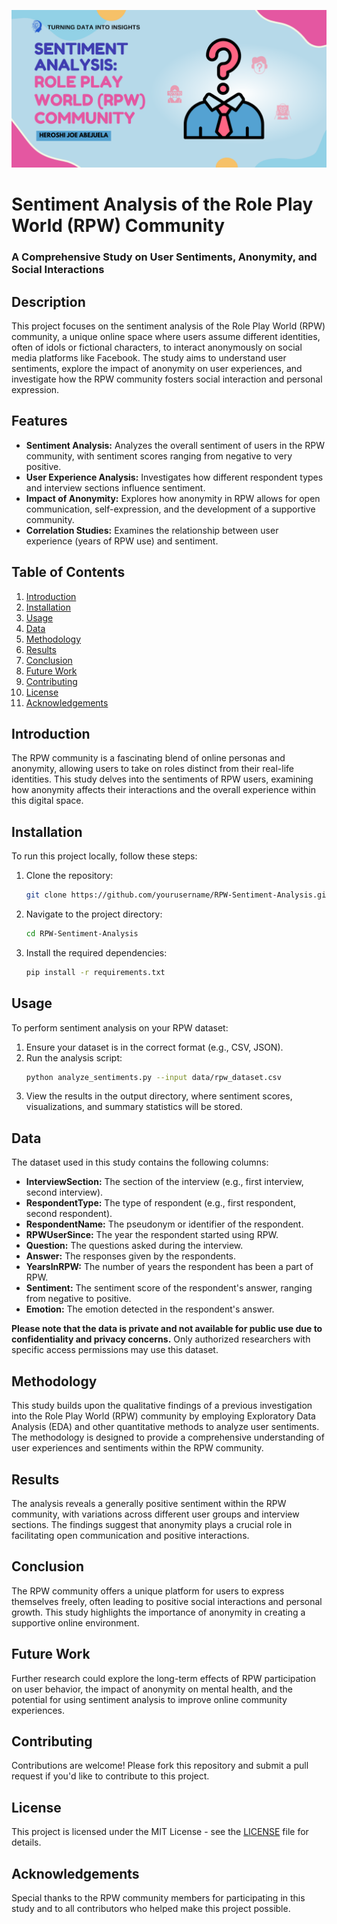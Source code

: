 ![Role Play World Community](rpw.png)
# Sentiment Analysis of the Role Play World (RPW) Community

### A Comprehensive Study on User Sentiments, Anonymity, and Social Interactions

## Description
This project focuses on the sentiment analysis of the Role Play World (RPW) community, a unique online space where users assume different identities, often of idols or fictional characters, to interact anonymously on social media platforms like Facebook. The study aims to understand user sentiments, explore the impact of anonymity on user experiences, and investigate how the RPW community fosters social interaction and personal expression.

## Features
- **Sentiment Analysis:** Analyzes the overall sentiment of users in the RPW community, with sentiment scores ranging from negative to very positive.
- **User Experience Analysis:** Investigates how different respondent types and interview sections influence sentiment.
- **Impact of Anonymity:** Explores how anonymity in RPW allows for open communication, self-expression, and the development of a supportive community.
- **Correlation Studies:** Examines the relationship between user experience (years of RPW use) and sentiment.

## Table of Contents
1. [Introduction](#introduction)
2. [Installation](#installation)
3. [Usage](#usage)
4. [Data](#data)
5. [Methodology](#methodology)
6. [Results](#results)
7. [Conclusion](#conclusion)
8. [Future Work](#future-work)
9. [Contributing](#contributing)
10. [License](#license)
11. [Acknowledgements](#acknowledgements)

## Introduction
The RPW community is a fascinating blend of online personas and anonymity, allowing users to take on roles distinct from their real-life identities. This study delves into the sentiments of RPW users, examining how anonymity affects their interactions and the overall experience within this digital space.

## Installation
To run this project locally, follow these steps:
1. Clone the repository:
   ```bash
   git clone https://github.com/yourusername/RPW-Sentiment-Analysis.git
   ```
2. Navigate to the project directory:
   ```bash
   cd RPW-Sentiment-Analysis
   ```
3. Install the required dependencies:
   ```bash
   pip install -r requirements.txt
   ```

## Usage
To perform sentiment analysis on your RPW dataset:
1. Ensure your dataset is in the correct format (e.g., CSV, JSON).
2. Run the analysis script:
   ```bash
   python analyze_sentiments.py --input data/rpw_dataset.csv
   ```
3. View the results in the output directory, where sentiment scores, visualizations, and summary statistics will be stored.

## Data
The dataset used in this study contains the following columns:

- **InterviewSection:** The section of the interview (e.g., first interview, second interview).
- **RespondentType:** The type of respondent (e.g., first respondent, second respondent).
- **RespondentName:** The pseudonym or identifier of the respondent.
- **RPWUserSince:** The year the respondent started using RPW.
- **Question:** The questions asked during the interview.
- **Answer:** The responses given by the respondents.
- **YearsInRPW:** The number of years the respondent has been a part of RPW.
- **Sentiment:** The sentiment score of the respondent's answer, ranging from negative to positive.
- **Emotion:** The emotion detected in the respondent's answer.

**Please note that the data is private and not available for public use due to confidentiality and privacy concerns.** Only authorized researchers with specific access permissions may use this dataset.

## Methodology
This study builds upon the qualitative findings of a previous investigation into the Role Play World (RPW) community by employing Exploratory Data Analysis (EDA) and other quantitative methods to analyze user sentiments. The methodology is designed to provide a comprehensive understanding of user experiences and sentiments within the RPW community.

## Results
The analysis reveals a generally positive sentiment within the RPW community, with variations across different user groups and interview sections. The findings suggest that anonymity plays a crucial role in facilitating open communication and positive interactions.

## Conclusion
The RPW community offers a unique platform for users to express themselves freely, often leading to positive social interactions and personal growth. This study highlights the importance of anonymity in creating a supportive online environment.

## Future Work
Further research could explore the long-term effects of RPW participation on user behavior, the impact of anonymity on mental health, and the potential for using sentiment analysis to improve online community experiences.

## Contributing
Contributions are welcome! Please fork this repository and submit a pull request if you'd like to contribute to this project.

## License
This project is licensed under the MIT License - see the [LICENSE](LICENSE) file for details.

## Acknowledgements
Special thanks to the RPW community members for participating in this study and to all contributors who helped make this project possible.
